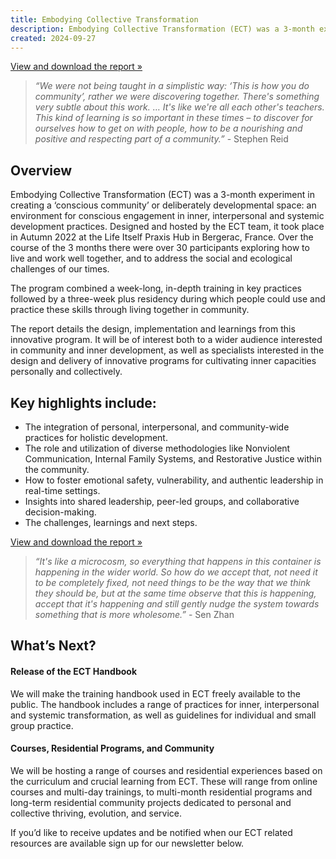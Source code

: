 ```yaml
---
title: Embodying Collective Transformation
description: Embodying Collective Transformation (ECT) was a 3-month experiment in creating a deliberately developmental space for conscious engagement in inner, interpersonal and systemic development practices. 
created: 2024-09-27
---
```


<a className="btn btn-blue sm:text-lg no-underline" target="_blank" href="/assets/ECT-Report.pdf">View and download the report &raquo;</a>

> _“We were not being taught in a simplistic way: ‘This is how you do community’, rather we were discovering together. There's something very subtle about this work. … It's like we're all each other's teachers. This kind of learning is so important in these times – to discover for ourselves how to get on with people, how to be a nourishing and positive and respecting part of a community.”_ - Stephen Reid

## Overview

Embodying Collective Transformation (ECT) was a 3-month experiment in creating a ‘conscious community’ or deliberately developmental space: an environment for conscious engagement in inner, interpersonal and systemic development practices. Designed and hosted by the ECT team, it took place in Autumn 2022 at the Life Itself Praxis Hub in Bergerac, France. Over the course of the 3 months there were over 30 participants exploring how to live and work well together, and to address the social and ecological challenges of our times.

The program combined a week-long, in-depth training in key practices followed by a three-week plus residency during which people could use and practice these skills through living together in community. 

The report details the design, implementation and learnings from this innovative program. It will be of interest both to a wider audience interested in community and inner development, as well as specialists interested in the design and delivery of innovative programs for cultivating inner capacities personally and collectively.

## Key highlights include:

- The integration of personal, interpersonal, and community-wide practices for holistic development.
- The role and utilization of diverse methodologies like Nonviolent Communication, Internal Family Systems, and Restorative Justice within the community.
- How to foster emotional safety, vulnerability, and authentic leadership in real-time settings.
- Insights into shared leadership, peer-led groups, and collaborative decision-making.
- The challenges, learnings and next steps.

<a className="btn btn-blue sm:text-lg no-underline" target="_blank" href="/assets/ECT-Report.pdf">View and download the report &raquo;</a>

> _“It's like a microcosm, so everything that happens in this container is happening in the wider world. So how do we accept that, not need it to be completely fixed, not need things to be the way that we think they should be, but at the same time observe that this is happening, accept that it's happening and still gently nudge the system towards something that is more wholesome.”_ - Sen Zhan

## What’s Next?

#### Release of the ECT Handbook 
We will make the training handbook used in ECT freely available to the public. The handbook includes a range of practices for inner, interpersonal and systemic transformation, as well as guidelines for individual and small group practice. 

#### Courses, Residential Programs, and Community 
We will be hosting a range of courses and residential experiences based on the curriculum and crucial learning from ECT. These will range from online courses and multi-day trainings, to multi-month residential programs and long-term residential community projects dedicated to personal and collective thriving, evolution, and service.

If you’d like to receive updates and be notified when our ECT related resources are available sign up for our newsletter below.

